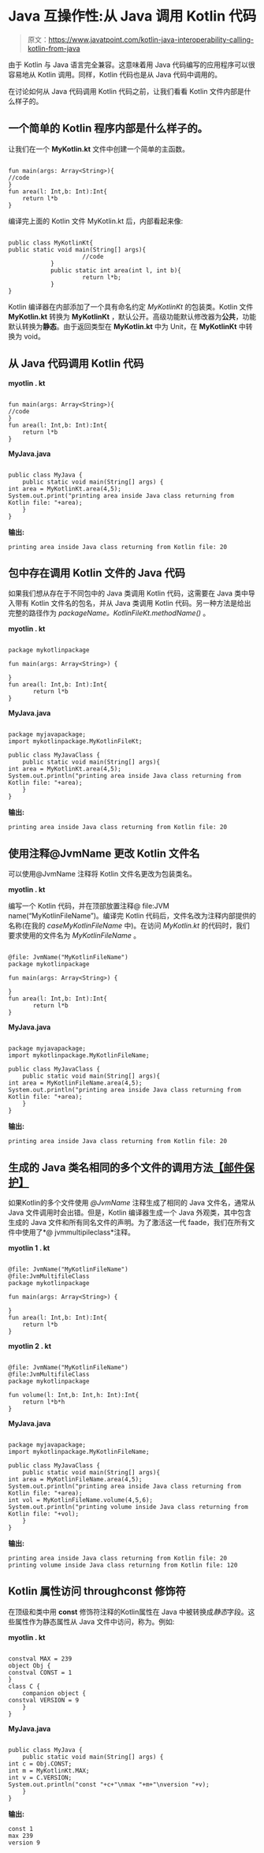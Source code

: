 # Java 互操作性:从 Java 调用 Kotlin 代码

> 原文：<https://www.javatpoint.com/kotlin-java-interoperability-calling-kotlin-from-java>

由于 Kotlin 与 Java 语言完全兼容。这意味着用 Java 代码编写的应用程序可以很容易地从 Kotlin 调用。同样，Kotlin 代码也是从 Java 代码中调用的。

在讨论如何从 Java 代码调用 Kotlin 代码之前，让我们看看 Kotlin 文件内部是什么样子的。

## 一个简单的 Kotlin 程序内部是什么样子的。

让我们在一个 **MyKotlin.kt** 文件中创建一个简单的主函数。

```

fun main(args: Array<String>){
//code
}
fun area(l: Int,b: Int):Int{
    return l*b
}

```

编译完上面的 Kotlin 文件 MyKotlin.kt 后，内部看起来像:

```

public class MyKotlinKt{
public static void main(String[] args){
                     //code
            }
            public static int area(int l, int b){
                     return l*b;
            }
}

```

Kotlin 编译器在内部添加了一个具有命名约定 *MyKotlinKt* 的包装类。Kotlin 文件 **MyKotlin.kt** 转换为 **MyKotlinKt** ，默认公开。高级功能默认修改器为**公共**，功能默认转换为**静态**。由于返回类型在 **MyKotlin.kt** 中为 Unit，在 **MyKotlinKt** 中转换为 void。

## 从 Java 代码调用 Kotlin 代码

**myotlin . kt**

```

fun main(args: Array<String>){
//code
}
fun area(l: Int,b: Int):Int{
    return l*b
}

```

**MyJava.java**

```

public class MyJava {
    public static void main(String[] args) {
int area = MyKotlinKt.area(4,5);
System.out.print("printing area inside Java class returning from Kotlin file: "+area);
    }
}

```

**输出:**

```
printing area inside Java class returning from Kotlin file: 20

```

## 包中存在调用 Kotlin 文件的 Java 代码

如果我们想从存在于不同包中的 Java 类调用 Kotlin 代码，这需要在 Java 类中导入带有 Kotlin 文件名的包名，并从 Java 类调用 Kotlin 代码。另一种方法是给出完整的路径作为 *packageName。KotlinFileKt.methodName()* 。

**myotlin . kt**

```

package mykotlinpackage

fun main(args: Array<String>) {

}
fun area(l: Int,b: Int):Int{
       return l*b
}

```

**MyJava.java**

```

package myjavapackage;
import mykotlinpackage.MyKotlinFileKt;

public class MyJavaClass {
    public static void main(String[] args){
int area = MyKotlinKt.area(4,5);
System.out.println("printing area inside Java class returning from Kotlin file: "+area);
    }
}

```

**输出:**

```
printing area inside Java class returning from Kotlin file: 20

```

## 使用注释@JvmName 更改 Kotlin 文件名

可以使用@JvmName 注释将 Kotlin 文件名更改为包装类名。

**myotlin . kt**

编写一个 Kotlin 代码，并在顶部放置注释@ file:JVM name(“MyKotlinFileName”)。编译完 Kotlin 代码后，文件名改为注释内部提供的名称(在我的 *caseMyKotlinFileName* 中)。在访问 *MyKotlin.kt* 的代码时，我们要求使用的文件名为 *MyKotlinFileName* 。

```

@file: JvmName("MyKotlinFileName")
package mykotlinpackage

fun main(args: Array<String>) {

}
fun area(l: Int,b: Int):Int{
       return l*b
}

```

**MyJava.java**

```

package myjavapackage;
import mykotlinpackage.MyKotlinFileName;

public class MyJavaClass {
    public static void main(String[] args){
int area = MyKotlinFileName.area(4,5);
System.out.println("printing area inside Java class returning from Kotlin file: "+area);
    }
}

```

**输出:**

```
printing area inside Java class returning from Kotlin file: 20

```

## 生成的 Java 类名相同的多个文件的调用方法[【邮件保护】](/cdn-cgi/l/email-protection)

如果Kotlin的多个文件使用 *@JvmName* 注释生成了相同的 Java 文件名，通常从 Java 文件调用时会出错。但是，Kotlin 编译器生成一个 Java 外观类，其中包含生成的 Java 文件和所有同名文件的声明。为了激活这一代 faade，我们在所有文件中使用了*@ jvmmultipileclass*注释。

**myotlin 1 . kt**

```

@file: JvmName("MyKotlinFileName")
@file:JvmMultifileClass
package mykotlinpackage

fun main(args: Array<String>) {

}
fun area(l: Int,b: Int):Int{
    return l*b
}

```

**myotlin 2 . kt**

```

@file: JvmName("MyKotlinFileName")
@file:JvmMultifileClass
package mykotlinpackage

fun volume(l: Int,b: Int,h: Int):Int{
    return l*b*h
}

```

**MyJava.java**

```

package myjavapackage;
import mykotlinpackage.MyKotlinFileName;

public class MyJavaClass {
    public static void main(String[] args){
int area = MyKotlinFileName.area(4,5);
System.out.println("printing area inside Java class returning from Kotlin file: "+area);
int vol = MyKotlinFileName.volume(4,5,6);
System.out.println("printing volume inside Java class returning from Kotlin file: "+vol);
    }
}

```

**输出:**

```
printing area inside Java class returning from Kotlin file: 20
printing volume inside Java class returning from Kotlin file: 120

```

## Kotlin 属性访问 throughconst 修饰符

在顶级和类中用 **const** 修饰符注释的Kotlin属性在 Java 中被转换成*静态*字段。这些属性作为静态属性从 Java 文件中访问，称为。例如:

**myotlin . kt**

```

constval MAX = 239
object Obj {
constval CONST = 1
}
class C {
    companion object {
constval VERSION = 9
    }
}

```

**MyJava.java**

```

public class MyJava {
    public static void main(String[] args) {
int c = Obj.CONST;
int m = MyKotlinKt.MAX;
int v = C.VERSION;
System.out.println("const "+c+"\nmax "+m+"\nversion "+v);
    }
}

```

**输出:**

```
const 1
max 239
version 9

```